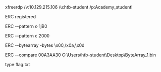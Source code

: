 xfreerdp /v:10.129.215.106 /u:htb-student /p:Academy_student!


ERC registered

ERC --pattern o 1jB0

ERC --pattern c 2000

ERC --bytearray -bytes \x00,\x0a,\x0d

ERC --compare 00A3AA30 C:\Users\htb-student\Desktop\ByteArray_1.bin

type flag.txt